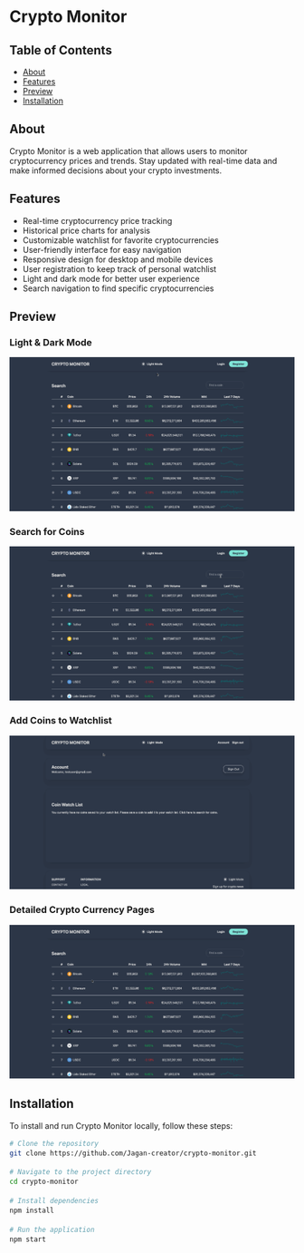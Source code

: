 # Crypto Monitor

## Table of Contents

- [About](#about)
- [Features](#features)
- [Preview](#preview)
- [Installation](#installation)

## About

Crypto Monitor is a web application that allows users to monitor cryptocurrency prices and trends. Stay updated with real-time data and make informed decisions about your crypto investments.

## Features

- Real-time cryptocurrency price tracking
- Historical price charts for analysis
- Customizable watchlist for favorite cryptocurrencies
- User-friendly interface for easy navigation
- Responsive design for desktop and mobile devices
- User registration to keep track of personal watchlist
- Light and dark mode for better user experience
- Search navigation to find specific cryptocurrencies

## Preview

### Light & Dark Mode

![](./public/assets/crypto-monitor%20light-dark-preview.gif)

### Search for Coins

![](./public/assets/crypto-monitor%20search-preview.gif)

### Add Coins to Watchlist

![](./public/assets/crypto-monitor%20watchlist-preview.gif)

### Detailed Crypto Currency Pages

![](./public/assets/crypto-monitor%20currency-page-preview.gif)

## Installation

To install and run Crypto Monitor locally, follow these steps:

```bash
# Clone the repository
git clone https://github.com/Jagan-creator/crypto-monitor.git

# Navigate to the project directory
cd crypto-monitor

# Install dependencies
npm install

# Run the application
npm start
```
